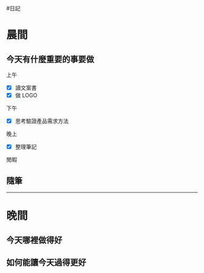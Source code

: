 #日記 
# 晨間

## 今天有什麼重要的事要做

上午
- [x] 讀文案書
- [x] 做 LOGO

下午
- [x] 思考驗證產品需求方法

晚上
- [x] 整理筆記

閒暇




## 隨筆

---

# 晚間

## 今天哪裡做得好

## 如何能讓今天過得更好